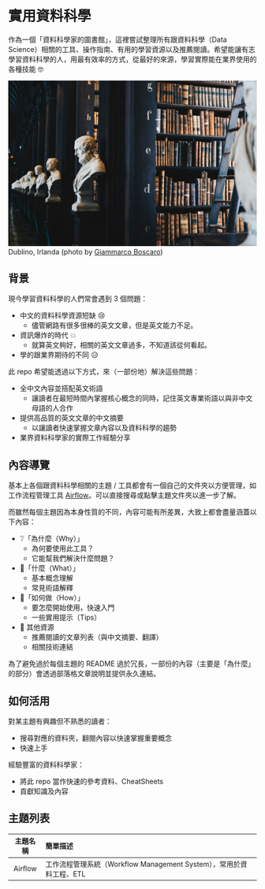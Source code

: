 # 實用資料科學
作為一個「資料科學家的圖書館」，這裡嘗試整理所有跟資料科學（Data Science）相關的工具、操作指南、有用的學習資源以及推薦閱讀。希望能讓有志學習資料科學的人，用最有效率的方式，從最好的來源，學習實際能在業界使用的各種技能 :nerd_face:

![Dublino, Irlanda.](images/cover.jpg)
Dublino, Irlanda (photo by [Giammarco Boscaro](https://unsplash.com/photos/zeH-ljawHtg?utm_source=unsplash&utm_medium=referral&utm_content=creditCopyText))

## 背景
現今學習資料科學的人們常會遇到 3 個問題：
- 中文的資料科學資源短缺 :cry:
    - 儘管網路有很多很棒的英文文章，但是英文能力不足。
- 資訊爆炸的時代 :boom:
    - 就算英文夠好，相關的英文文章過多，不知道該從何看起。
- 學的跟業界期待的不同 :disappointed_relieved:

此 repo 希望能透過以下方式，來（一部份地）解決這些問題：
- 全中文內容並搭配英文術語
    - 讓讀者在最短時間內掌握核心概念的同時，記住英文專業術語以與非中文母語的人合作
- 提供高品質的英文文章的中文摘要
    - 以讓讀者快速掌握文章內容以及資料科學的趨勢
- 業界資料科學家的實際工作經驗分享

## 內容導覽
基本上各個跟資料科學相關的主題 / 工具都會有一個自己的文件夾以方便管理，如工作流程管理工具 [Airflow](airflow)。可以直接搜尋或點擊主題文件夾以進一步了解。

而雖然每個主題因為本身性質的不同，內容可能有所差異，大致上都會盡量涵蓋以下內容：
- :grey_question:「為什麼（Why）」
    - 為何要使用此工具？
    - 它能幫我們解決什麼問題？
- :notebook:「什麼（What）」
    - 基本概念理解
    - 常見術語解釋
- :wrench:「如何做（How）」
    - 要怎麼開始使用，快速入門
    - 一些實用提示（Tips）
- :book: 其他資源 
    - 推薦閱讀的文章列表（與中文摘要、翻譯）
    - 相關技術連結

為了避免過於每個主題的 README 過於冗長，一部份的內容（主要是「為什麼」的部分）會透過部落格文章說明並提供永久連結。

## 如何活用
對某主題有興趣但不熟悉的讀者：
- 搜尋對應的資料夾，翻閱內容以快速掌握重要概念
- 快速上手

經驗豐富的資料科學家：
- 將此 repo 當作快速的參考資料、CheatSheets
- 貢獻知識及內容

## 主題列表

| 主題名稱 | 簡單描述 |
| :---: | :--- |
| Airflow | 工作流程管理系統（Workflow Management System），常用於資料工程、ETL |

